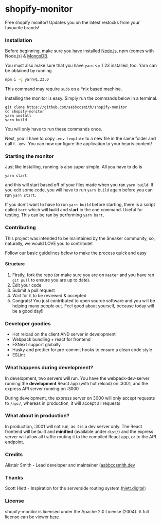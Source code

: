 # shopify-monitor

Free shopify monitor! Updates you on the latest restocks from your favourite brands!

### Installation

Before beginning, make sure you have installed [Node.js](http://nodejs.org/), npm (comes with Node.js) & [MongoDB](https://docs.mongodb.com/manual/administration/install-community/).

You must also make sure that you have `yarn` <= 1.23 installed, too. Yarn can be obtained by running

```bash
npm i -g yarn@1.23.0
```

This command may require `sudo` on a \*nix based machine.

Installing the monitor is easy. Simply run the commands below in a terminal.

```
git clone https://github.com/aabbccsmith/shopify-monitor
cd shopify-monitor
yarn install
yarn build
```

You will only have to run these commands once.

Next, you'll have to copy `.env-template` to a new file in the same folder and call it `.env`. You can now configure the application to your hearts content!

### Starting the monitor

Just like installing, running is also super simple. All you have to do is

```
yarn start
```

and this will start based off of your files made when you ran `yarn build`. If you edit some code, you will have to run `yarn build` again before you can run `yarn start`.

If you don't want to have to run `yarn build` before starting, there is a script called `bart` which will **b**uild and st**art** in the one command. Useful for testing. This can be ran by performing `yarn bart`.

### Contributing

This project was intended to be maintained by the Sneaker community, so, naturally, we would LOVE you to contribute!

Follow our basic guidelines below to make the process quick and easy

#### Structure

1. Firstly, fork the repo (or make sure you are on `master` and you have ran `git pull` to ensure you are up to date).
2. Edit your code
3. Submit a pull request
4. Wait for it to be reviewed & accepted
5. Congrats! You just contributed to open source software and you will be helping many people out. Feel good about yourself, because today will be a good day!!

### Developer goodies

- Hot reload on the client AND server in development
- Webpack bundling + react for frontend
- ESNext support globally
- Husky and prettier for pre-commit hooks to ensure a clean code style
- ESLint

### What happens during development?

In development, two servers will run. You have the webpack-dev-server running the **development** React app (with hot reload) on :3001, and the express API server running on :3000

During development, the express server on 3000 will only accept requests to `/api/`, whereas in production, it will accept all requests.

### What about in production?

In production, :3001 will not run, as it is a dev server only. The React frontend will be built and **minified** (available under `dist/`) and the express server will allow all traffic routing it to the compiled React app, or to the API endpoint.

### Credits

Alistair Smith - Lead developer and maintainer ([aabbccsmith.dev](https://aabbccsmith.dev)

### Thanks

Scott Hiett - Inspiration for the serverside routing system ([hiett.digital](https://hiett.digital))

### License

shopify-monitor is licensed under the Apache 2.0 License (2004). A full license can be viewer [here](LICENSE)
